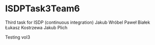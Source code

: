 # ISDPTask3Team6

Third task for ISDP (continuous integration)
Jakub Wróbel
Paweł Białek
Łukasz Kostrzewa
Jakub Plich

Testing vol3

